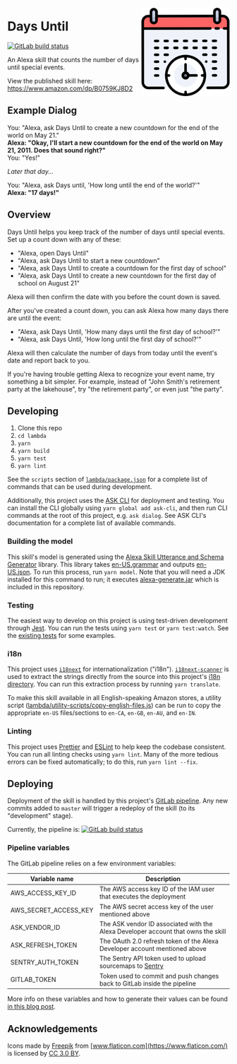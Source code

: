 <img align="right"
src="https://raw.githubusercontent.com/nfriend/days-until/master/skill-package/assets/en-US_largeIcon.png"
width="200" />

# Days Until

<a href="https://gitlab.com/nfriend/days-until/-/pipelines/latest"
target="_blank"><img
src="https://gitlab.com/nfriend/days-until/badges/master/pipeline.svg"
alt="GitLab build status"></a>

An Alexa skill that counts the number of days until special events.

View the published skill here: https://www.amazon.com/dp/B0759KJ8D2

## Example Dialog

You: "Alexa, ask Days Until to create a new countdown for the end of the world
on May 21."<br /> **Alexa: "Okay, I'll start a new countdown for the end of the
world on May 21, 2011. Does that sound right?"**<br /> You: "Yes!"

_Later that day..._

You: "Alexa, ask Days until, 'How long until the end of the world?'"<br />
**Alexa: "17 days!"**

## Overview

Days Until helps you keep track of the number of days until special events. Set
up a count down with any of these:

- "Alexa, open Days Until"
- "Alexa, ask Days Until to start a new countdown"
- "Alexa, ask Days Until to create a countdown for the first day of school"
- "Alexa, ask Days Until to create a new countdown for the first day of school
  on August 21"

Alexa will then confirm the date with you before the count down is saved.

After you've created a count down, you can ask Alexa how many days there are
until the event:

- "Alexa, ask Days Until, 'How many days until the first day of school?'"
- "Alexa, ask Days Until, 'How long until the first day of school?'"

Alexa will then calculate the number of days from today until the event's date
and report back to you.

If you're having trouble getting Alexa to recognize your event name, try
something a bit simpler. For example, instead of "John Smith's retirement party
at the lakehouse", try "the retirement party", or even just "the party".

## Developing

1. Clone this repo
1. `cd lambda`
1. `yarn`
1. `yarn build`
1. `yarn test`
1. `yarn lint`

See the `scripts` section of [`lambda/package.json`](lambda/package.json) for a
complete list of commands that can be used during development.

Additionally, this project uses the [ASK
CLI](https://developer.amazon.com/en-US/docs/alexa/smapi/ask-cli-intro.html) for
deployment and testing. You can install the CLI globally using `yarn global add ask-cli`, and then run CLI commands at the root of this project, e.g. `ask dialog`. See ASK CLI's documentation for a complete list of available commands.

### Building the model

This skill's model is generated using the [Alexa Skill Utterance and Schema
Generator](https://github.com/KayLerch/alexa-utterance-generator) library. This
library takes
[en-US.grammar](skill-package/interactionModels/custom/en-US.grammar) and
outputs [en-US.json](skill-package/interactionModels/custom/en-US.json). To run
this process, run `yarn model`. Note that you will need a JDK installed for this
command to run; it executes
[alexa-generate.jar](skill-package/interactionModels/custom/alexa-generate.jar)
which is included in this repository.

### Testing

The easiest way to develop on this project is using test-driven development
through [Jest](https://jestjs.io/). You can run the tests using `yarn test` or
`yarn test:watch`. See the [existing
tests](https://gitlab.com/nfriend/days-until/-/tree/master/lambda/tests) for
some examples.

### i18n

This project uses [`i18next`](https://www.i18next.com/) for internationalization
("i18n"). [`i18next-scanner`](https://github.com/i18next/i18next-scanner) is
used to extract the strings directly from the source into this project's [i18n
directory](./Lab_Assistant/lambda/custom/i18n). You can run this extraction
process by running `yarn translate`.

To make this skill available in all English-speaking Amazon stores, a utility
script
([lambda/utility-scripts/copy-english-files.js](lambda/utility-scripts/copy-english-files.js))
can be run to copy the appropriate `en-US` files/sections to `en-CA`, `en-GB`,
`en-AU`, and `en-IN`.

### Linting

This project uses [Prettier](https://prettier.io/) and
[ESLint](https://eslint.org/) to help keep the codebase consistent. You can run
all linting checks using `yarn lint`. Many of the more tedious errors can be
fixed automatically; to do this, run `yarn lint --fix`.

## Deploying

Deployment of the skill is handled by this project's [GitLab
pipeline](.gitlab-ci.yml). Any new commits added to `master` will trigger a
redeploy of the skill (to its "development" stage).

Currently, the pipeline is: <a
href="https://gitlab.com/nfriend/days-until/-/pipelines/latest"
target="_blank"><img
src="https://gitlab.com/nfriend/days-until/badges/master/pipeline.svg"
alt="GitLab build status"></a>

### Pipeline variables

The GitLab pipeline relies on a few environment variables:

| Variable name         | Description                                                                       |
| --------------------- | --------------------------------------------------------------------------------- |
| AWS_ACCESS_KEY_ID     | The AWS access key ID of the IAM user that executes the deployment                |
| AWS_SECRET_ACCESS_KEY | The AWS secret access key of the user mentioned above                             |
| ASK_VENDOR_ID         | The ASK vendor ID associated with the Alexa Developer account that owns the skill |
| ASK_REFRESH_TOKEN     | The OAuth 2.0 refresh token of the Alexa Developer account mentioned above        |
| SENTRY_AUTH_TOKEN     | The Sentry API token used to upload sourcemaps to [Sentry](https://sentry.io/)    |
| GITLAB_TOKEN          | Token used to commit and push changes back to GitLab inside the pipeline          |

More info on these variables and how to generate their values can be found [in
this blog
post](https://developer.amazon.com/en-US/blogs/alexa/alexa-skills-kit/2020/06/using-the-ask-cli-v2-0-to-continuously-deploy-your-skill).

## Acknowledgements

Icons made by [Freepik](http://www.freepik.com) from
[www.flaticon.com](https://www.flaticon.com/) is licensed by [CC 3.0
BY](http://creativecommons.org/licenses/by/3.0/).
